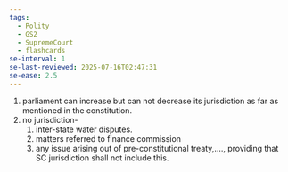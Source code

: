 ```yaml
---
tags:
  - Polity
  - GS2
  - SupremeCourt
  - flashcards
se-interval: 1
se-last-reviewed: 2025-07-16T02:47:31
se-ease: 2.5
---
```

1. parliament can increase but can not decrease its jurisdiction as far as mentioned in the constitution.
2. no jurisdiction- 
	1. inter-state water disputes.
	2. matters referred to finance commission
	3. any issue arising out of pre-constitutional treaty,...., providing that SC jurisdiction shall not include this. 
